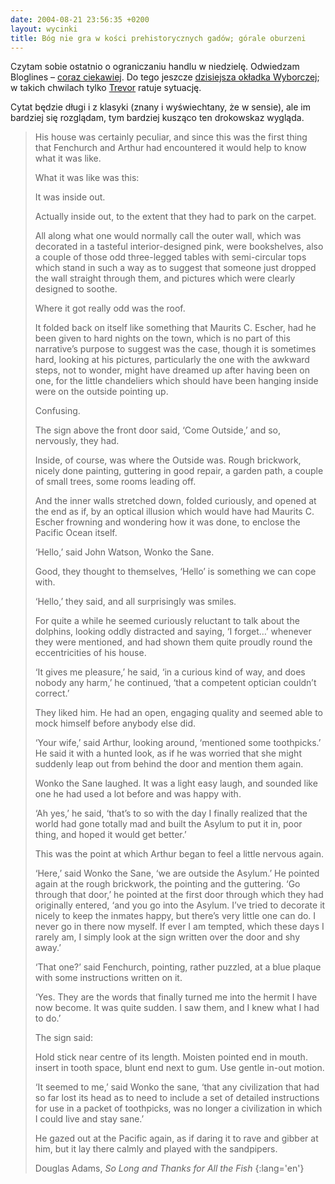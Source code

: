 ```yaml
---
date: 2004-08-21 23:56:35 +0200
layout: wycinki
title: Bóg nie gra w kości prehistorycznych gadów; górale oburzeni
---
```


Czytam sobie ostatnio o ograniczaniu handlu w niedzielę. Odwiedzam Bloglines – [coraz ciekawiej](wycinki/gorale-oburzeni.png 'ważne newsy sprzed tygodnia'). Do tego jeszcze [dzisiejsza okładka Wyborczej](wycinki/falszuja-krowy.jpg 'breaking news: krowy fałszują'); w takich chwilach tylko [Trevor](http://weebls-stuff.com/toons/37/ 'look at him now, disappearing a cow! (via linux-elitists)') ratuje sytuację.

Cytat będzie długi i z klasyki (znany i wyświechtany, że w sensie), ale im bardziej się rozglądam, tym bardziej kusząco ten drokowskaz wygląda.

> His house was certainly peculiar, and since this was the first thing that Fenchurch and Arthur had encountered it would help to know what it was like.
>
> What it was like was this:
>
> It was inside out.
>
> Actually inside out, to the extent that they had to park on the carpet.
>
> All along what one would normally call the outer wall, which was decorated in a tasteful interior-designed pink, were bookshelves, also a couple of those odd three-legged tables with semi-circular tops which stand in such a way as to suggest that someone just dropped the wall straight through them, and pictures which were clearly designed to soothe.
>
> Where it got really odd was the roof.
>
> It folded back on itself like something that Maurits C. Escher, had he been given to hard nights on the town, which is no part of this narrative’s purpose to suggest was the case, though it is sometimes hard, looking at his pictures, particularly the one with the awkward steps, not to wonder, might have dreamed up after having been on one, for the little chandeliers which should have been hanging inside were on the outside pointing up.
>
> Confusing.
>
> The sign above the front door said, ‘Come Outside,’ and so, nervously, they had.
>
> Inside, of course, was where the Outside was. Rough brickwork, nicely done painting, guttering in good repair, a garden path, a couple of small trees, some rooms leading off.
>
> And the inner walls stretched down, folded curiously, and opened at the end as if, by an optical illusion which would have had Maurits C. Escher frowning and wondering how it was done, to enclose the Pacific Ocean itself.
>
> ‘Hello,’ said John Watson, Wonko the Sane.
>
> Good, they thought to themselves, ‘Hello’ is something we can cope with.
>
> ‘Hello,’ they said, and all surprisingly was smiles.
>
> For quite a while he seemed curiously reluctant to talk about the dolphins, looking oddly distracted and saying, ‘I forget…’ whenever they were mentioned, and had shown them quite proudly round the eccentricities of his house.
>
> ‘It gives me pleasure,’ he said, ‘in a curious kind of way, and does nobody any harm,’ he continued, ‘that a competent optician couldn’t correct.’
>
> They liked him. He had an open, engaging quality and seemed able to mock himself before anybody else did.
>
> ‘Your wife,’ said Arthur, looking around, ‘mentioned some toothpicks.’ He said it with a hunted look, as if he was worried that she might suddenly leap out from behind the door and mention them again.
>
> Wonko the Sane laughed. It was a light easy laugh, and sounded like one he had used a lot before and was happy with.
>
> ‘Ah yes,’ he said, ‘that’s to so with the day I finally realized that the world had gone totally mad and built the Asylum to put it in, poor thing, and hoped it would get better.’
>
> This was the point at which Arthur began to feel a little nervous again.
>
> ‘Here,’ said Wonko the Sane, ‘we are outside the Asylum.’ He pointed again at the rough brickwork, the pointing and the guttering. ‘Go through that door,’ he pointed at the first door through which they had originally entered, ‘and you go into the Asylum. I’ve tried to decorate it nicely to keep the inmates happy, but there’s very little one can do. I never go in there now myself. If ever I am tempted, which these days I rarely am, I simply look at the sign written over the door and shy away.’
>
> ‘That one?’ said Fenchurch, pointing, rather puzzled, at a blue plaque with some instructions written on it.
>
> ‘Yes. They are the words that finally turned me into the hermit I have now become. It was quite sudden. I saw them, and I knew what I had to do.’
>
> The sign said:
>
> Hold stick near centre of its length. Moisten pointed end in mouth. insert in tooth space, blunt end next to gum. Use gentle in-out motion.
>
> ‘It seemed to me,’ said Wonko the sane, ‘that any civilization that had so far lost its head as to need to include a set of detailed instructions for use in a packet of toothpicks, was no longer a civilization in which I could live and stay sane.’
>
> He gazed out at the Pacific again, as if daring it to rave and gibber at him, but it lay there calmly and played with the sandpipers.
>
> Douglas Adams, <cite>So Long and Thanks for All the Fish</cite>
{:lang='en'}
